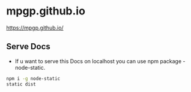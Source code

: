 # mpgp.github.io
https://mpgp.github.io/

## Serve Docs

* If u want to serve this Docs on localhost you can use npm package - node-static.

```sh
npm i -g node-static
static dist
```